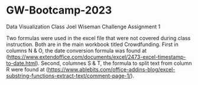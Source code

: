 # GW-Bootcamp-2023
Data Visualization Class
Joel Wiseman
Challenge Assignment 1

Two formulas were used in the excel file that were not covered during class instruction. Both are in the main workbook titled Crowdfunding. 
First in columns N & O, the date conversion formula was found at (https://www.extendoffice.com/documents/excel/2473-excel-timestamp-to-date.html).
Second, columnes S & T, the formula to split text from column R were found at (https://www.ablebits.com/office-addins-blog/excel-substring-functions-extract-text/comment-page-1/).

